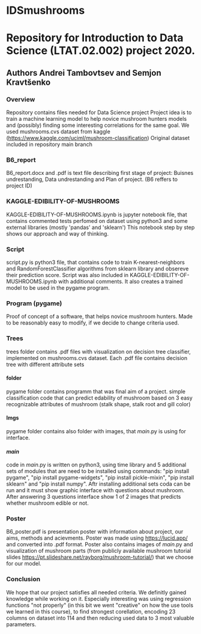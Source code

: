# IDSmushrooms
# Repository for Introduction to Data Science (LTAT.02.002) project 2020.  
## Authors Andrei Tambovtsev and Semjon Kravtšenko

### Overview
Repository contains files needed for Data Science project
Project idea is to train a machine learning model to help novice mushroom hunters models and (possibly) finding some interesting correlations for the same goal.
We used mushrooms.cvs dataset from kaggle (https://www.kaggle.com/uciml/mushroom-classification)
Original dataset included in repository main branch

### B6_report
B6_report.docx and .pdf is text file describing first stage of project: Buisnes undrestanding, Data undrestanding and Plan of project. (B6 reffers to project ID) 

### KAGGLE-EDIBILITY-OF-MUSHROOMS
KAGGLE-EDIBILITY-OF-MUSHROOMS.ipynb is jupyter notebook file, that contains commented tests perfomed on dataset using python3 and some external libraries (mostly 'pandas' and 'sklearn') This notebook step by step shows our approach and way of thinking. 

### Script
script.py is python3 file, that contains code to train K-nearest-neighbors and RandomForestClassifier algorithms from sklearn library and obsereve their prediction score. Script was also included in KAGGLE-EDIBILITY-OF-MUSHROOMS.ipynb with additional comments.
It also creates a trained model to be used in the pygame program.

### Program (pygame)
Proof of concept of a software, that helps novice mushroom hunters. Made to be reasonably easy to modify, if we decide to change criteria used.

### Trees
trees folder contains .pdf files with visualization on decision tree classifier, implemented on mushrooms.cvs dataset. Each .pdf file contains decision tree with different attribute sets

#### folder
pygame folder contains programm that was final aim of a project. simple classification code that can predict edability of mushroom based on 3 easy recognizable attributes of mushroom (stalk shape, stalk root and gill color)

#### Imgs
pygame folder contains also folder with images, that _main_.py is using for interface.

#### _main_
code in _main_.py is written on python3, using time library and 5 additional sets of modules that are need to be installed using commands: "pip install pygame", "pip install pygame-widgets", "pip install pickle-mixin", "pip install sklearn" and "pip install numpy". Aftr installing additional sets coda can be run and it must show graphic interface with questions about mushroom. After answering 3 questions interface show 1 of 2 images that predicts whether mushroom edible or not.

### Poster
B6_poster.pdf is presentation poster with information about project, our aims, methods and acievments. Poster was made using https://lucid.app/ and converted into .pdf format. Poster also contains images of _main_.py and visualization of mushroom parts (from publicly available mushroom tutorial slides https://pt.slideshare.net/rayborg/mushroom-tutorial/) that we choose for our model.

### Conclusion
We hope that our project satisfies all needed criteria. We definitly gained knowledge while working on it. Especially interesting was using regression functions "not properly" (in this bit we went "creative" on how the use tools we learned in this course), to find strongest corellation, encoding 23 columns on dataset into 114 and then reducing used data to 3 most valuable parameters.
